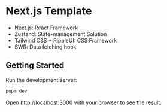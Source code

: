 # Next.js Template

- Next.js: React Framework
- Zustand: State-management Solution
- Tailwind CSS + RippleUI: CSS Framework
- SWR: Data fetching hook

## Getting Started

Run the development server:

```bash
pnpm dev
```

Open [http://localhost:3000](http://localhost:3000) with your browser to see the result.
